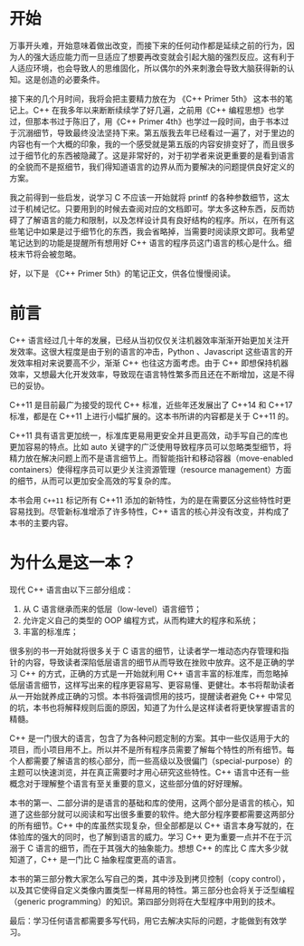 # 开始

万事开头难，开始意味着做出改变，而接下来的任何动作都是延续之前的行为，因为人的强大适应能力而一旦适应了想要再改变就会引起大脑的强烈反应。这有利于人适应环境，也会导致人的思维固化，所以偶尔的外来刺激会导致大脑获得新的认知。这是创造的必要条件。

接下来的几个月时间，我将会把主要精力放在为 《C++ Primer 5th》 这本书的笔记上。C++ 在我多年以来断断续续学了好几遍，之前用《C++ 编程思想》也学过，但那本书过于陈旧了，用《C++ Primer 4th》也学过一段时间，由于书本过于沉溺细节，导致最终没法坚持下来。第五版我去年已经看过一遍了，对于里边的内容也有一个大概的印象，我的一个感受就是第五版的内容安排变好了，而且很多过于细节化的东西被隐藏了。这是非常好的，对于初学者来说更重要的是看到语言的全貌而不是抠细节，我们得知道语言的边界从而为要解决的问题提供良好定义的方案。

我之前得到一些启发，说学习 C 不应该一开始就将 printf 的各种参数细节，这太过于机械记忆。只要用到的时候去查阅对应的文档即可。学太多这种东西，反而妨碍了了解语言的能力和限制，以及怎样设计具有良好结构的程序。所以，在所有这些笔记中如果是过于细节化的东西，我会省略掉，当需要时阅读原文即可。我希望笔记达到的功能是提醒所有想用好 C++ 语言的程序员这门语言的核心是什么。细枝末节将会被忽略。
<!--more-->

好，以下是 《C++ Primer 5th》的笔记正文，供各位慢慢阅读。

# 前言

C++ 语言经过几十年的发展，已经从当初仅仅关注机器效率渐渐开始更加关注开发效率。这很大程度是由于别的语言的冲击，Python 、Javascript 这些语言的开发效率相对来说要高不少，渐渐 C++ 也往这方面考虑。由于 C++ 即想保持机器效率，又想最大化开发效率，导致现在语言特性繁多而且还在不断增加，这是不得已的妥协。

C++11 是目前最广为接受的现代 C++ 标准，近些年还发展出了 C++14 和 C++17 标准，都是在 C++11 上进行小幅扩展的。这本书所讲的内容都是关于 C++11 的。

C++11 具有语言更加统一，标准库更易用更安全并且更高效，动手写自己的库也更加容易的特点。比如 auto 关键字的广泛使用导致程序员可以忽略类型细节，将精力放在解决问题上而不是语言细节上。而智能指针和移动容器（move-enabled containers）使得程序员可以更少关注资源管理（resource management）方面的细节，从而可以更加安全高效的写复杂的库。

本书会用 `C++11` 标记所有 C++11 添加的新特性，为的是在需要区分这些特性时更容易找到。尽管新标准增添了许多特性，C++ 语言的核心并没有改变，并构成了本书的主要内容。

# 为什么是这一本？

现代 C++ 语言由以下三部分组成：

1. 从 C 语言继承而来的低层（low-level）语言细节；
2. 允许定义自己的类型的 OOP 编程方式，从而构建大的程序和系统；
3. 丰富的标准库；

很多别的书一开始就将很多关于 C 语言的细节，让读者学一堆动态内存管理和指针的内容，导致读者深陷低层语言的细节从而导致在挫败中放弃。这不是正确的学习 C++ 的方式，正确的方式是一开始就利用 C++ 语言丰富的标准库，而忽略掉低层语言细节，这样写出来的程序更容易写、更容易懂、更健壮。本书将帮助读者从一开始就养成正确的习惯。本书将强调惯用的技巧，提醒读者避免 C++ 中常见的坑，本书也将解释规则后面的原因，知道了为什么是这样读者将更快掌握语言的精髓。

C++ 是一门很大的语言，包含了为各种问题定制的方案。其中一些仅适用于大的项目，而小项目用不上。所以并不是所有程序员需要了解每个特性的所有细节。每个人都需要了解语言的核心部分，而一些高级以及很偏门（special-purpose）的主题可以快速浏览，并在真正需要时才用心研究这些特性。C++ 语言中还有一些概念对于理解整个语言有至关重要的意义，这些部分值的好好理解。

本书的第一、二部分讲的是语言的基础和库的使用，这两个部分是语言的核心，知道了这些部分就可以阅读和写出很多重要的软件。绝大部分程序要都需要这两部分的所有细节。C++ 中的库虽然实现复杂，但全部都是以 C++ 语言本身写就的，在体验库的强大的同时，也了解到语言的威力。学习 C++ 更为重要一点并不在于沉溺于 C 语言的细节，而在于其强大的抽象能力。想想 C++ 的库比 C 库大多少就知道了，C++ 是一门比 C 抽象程度更高的语言。

本书的第三部分教大家怎么写自己的类，其中涉及到拷贝控制（copy control），以及其它使得自定义类像内置类型一样易用的特性。第三部分也会将关于泛型编程（generic programming）的知识。第四部分则将在大型程序中用到的技术。

最后：学习任何语言都需要多写代码，用它去解决实际的问题，才能做到有效学习。